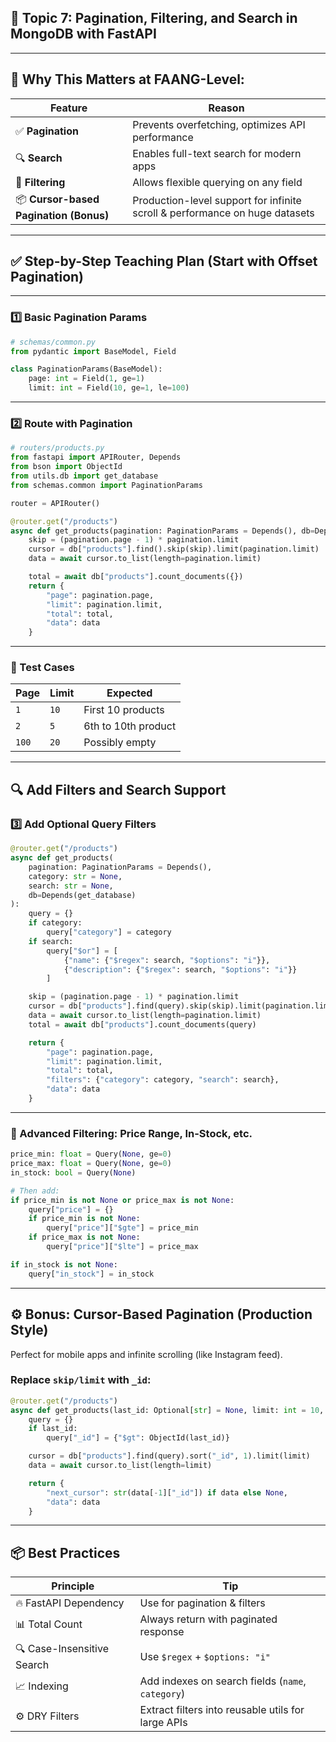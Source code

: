 ## 🧭 **Topic 7: Pagination, Filtering, and Search in MongoDB with FastAPI**

---

## 🧠 Why This Matters at FAANG-Level:

| Feature | Reason |
|--------|--------|
| ✅ **Pagination** | Prevents overfetching, optimizes API performance |
| 🔍 **Search** | Enables full-text search for modern apps |
| 🧼 **Filtering** | Allows flexible querying on any field |
| 📦 **Cursor-based Pagination (Bonus)** | Production-level support for infinite scroll & performance on huge datasets |

---

## ✅ Step-by-Step Teaching Plan (Start with Offset Pagination)

---

### 1️⃣ Basic Pagination Params

```python
# schemas/common.py
from pydantic import BaseModel, Field

class PaginationParams(BaseModel):
    page: int = Field(1, ge=1)
    limit: int = Field(10, ge=1, le=100)
```

---

### 2️⃣ Route with Pagination

```python
# routers/products.py
from fastapi import APIRouter, Depends
from bson import ObjectId
from utils.db import get_database
from schemas.common import PaginationParams

router = APIRouter()

@router.get("/products")
async def get_products(pagination: PaginationParams = Depends(), db=Depends(get_database)):
    skip = (pagination.page - 1) * pagination.limit
    cursor = db["products"].find().skip(skip).limit(pagination.limit)
    data = await cursor.to_list(length=pagination.limit)

    total = await db["products"].count_documents({})
    return {
        "page": pagination.page,
        "limit": pagination.limit,
        "total": total,
        "data": data
    }
```

---

### 🧪 Test Cases

| Page | Limit | Expected |
|------|-------|----------|
| `1`  | `10`  | First 10 products |
| `2`  | `5`   | 6th to 10th product |
| `100`| `20`  | Possibly empty |

---

## 🔍 Add Filters and Search Support

### 3️⃣ Add Optional Query Filters

```python
@router.get("/products")
async def get_products(
    pagination: PaginationParams = Depends(),
    category: str = None,
    search: str = None,
    db=Depends(get_database)
):
    query = {}
    if category:
        query["category"] = category
    if search:
        query["$or"] = [
            {"name": {"$regex": search, "$options": "i"}},
            {"description": {"$regex": search, "$options": "i"}}
        ]

    skip = (pagination.page - 1) * pagination.limit
    cursor = db["products"].find(query).skip(skip).limit(pagination.limit)
    data = await cursor.to_list(length=pagination.limit)
    total = await db["products"].count_documents(query)

    return {
        "page": pagination.page,
        "limit": pagination.limit,
        "total": total,
        "filters": {"category": category, "search": search},
        "data": data
    }
```

---

### 💎 Advanced Filtering: Price Range, In-Stock, etc.

```python
price_min: float = Query(None, ge=0)
price_max: float = Query(None, ge=0)
in_stock: bool = Query(None)

# Then add:
if price_min is not None or price_max is not None:
    query["price"] = {}
    if price_min is not None:
        query["price"]["$gte"] = price_min
    if price_max is not None:
        query["price"]["$lte"] = price_max

if in_stock is not None:
    query["in_stock"] = in_stock
```

---

## ⚙️ Bonus: Cursor-Based Pagination (Production Style)

Perfect for mobile apps and infinite scrolling (like Instagram feed).

### Replace `skip/limit` with `_id`:

```python
@router.get("/products")
async def get_products(last_id: Optional[str] = None, limit: int = 10, db=Depends(get_database)):
    query = {}
    if last_id:
        query["_id"] = {"$gt": ObjectId(last_id)}

    cursor = db["products"].find(query).sort("_id", 1).limit(limit)
    data = await cursor.to_list(length=limit)

    return {
        "next_cursor": str(data[-1]["_id"]) if data else None,
        "data": data
    }
```

---

## 📦 Best Practices

| Principle | Tip |
|----------|-----|
| 🔥 FastAPI Dependency | Use for pagination & filters |
| 📊 Total Count | Always return with paginated response |
| 🔍 Case-Insensitive Search | Use `$regex` + `$options: "i"` |
| 📈 Indexing | Add indexes on search fields (`name`, `category`) |
| ⚙️ DRY Filters | Extract filters into reusable utils for large APIs |
